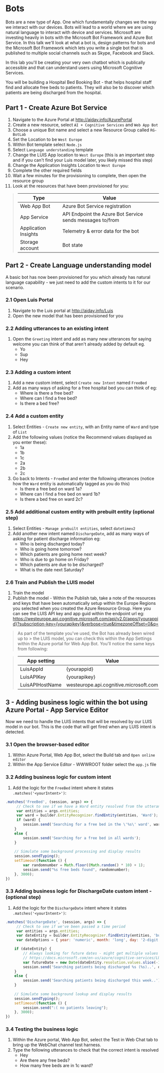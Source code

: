 # Bots
Bots are a new type of App. One which fundamentally changes we the way we interact with our devices. Bots will lead to a world where we are using natural language to interact with device and services. Microsoft are investing heavily in bots with the Microsoft Bot Framework and Azure Bot Service. In this talk we'll look at what a bot is, design patterns for bots and the Microsoft Bot Framework which lets you write a single bot that is published to multiple social channels such as Skype, Facebook and Slack.

In this lab you'll be creating your very own chatbot which is publically accessible and that can understand users using Microsoft Cognitive Services.

You will be building a Hospital Bed Booking Bot - that helps hospital staff find and allocate free beds to patients. They will also be to discover which patients are being discharged from the hospital.

## Part 1 - Create Azure Bot Service

1. Navigate to the Azure Portal at http://aiday.info/AzurePortal
1. Create a new resource, select `AI + Cognitive Services` and `Web App Bot`
1. Choose a unique Bot name and select a new Resource Group called `RG-BotLab`
1. Set the Location to be `West Europe`
1. Within Bot template select `Node.js`
1. Select `Language understanding` template
1. Change the LUIS App location to `West Europe` (this is an important step and if you can't find your Luis model later, you likely missed this step)
1. Change the Application Insights Location to `West Europe`
1. Complete the other required fields
1. Wait a few minutes for the provisioning to complete, then open the resource group
1. Look at the resources that have been provisioned for you:

> | Type | Value |
> | ----- | ----- |
> | Web App Bot | Azure Bot Service registration |
> | App Service | API Endpoint the Azure Bot Service sends messages to/from |
> | Application Insights | Telemetry & error data for the bot |
> | Storage account | Bot state |

## Part 2 - Create Language understanding model
A basic bot has now been provisioned for you which already has natural language capability - we just need to add the custom intents to it for our scenario.

### 2.1 Open Luis Portal
1. Navigate to the Luis portal at http://aiday.info/Luis
1. Open the new model that has been provisioned for you

### 2.2 Adding utterances to an existing intent
1. Open the `Greeting` intent and add as many new utterances for saying welcome you can think of that aren't already added by default eg.
    * Yo
    * Sup
    * Hey

### 2.3 Adding a custom intent
1. Add a new custom intent, select `Create new Intent` named `FreeBed`
1. Add as many ways of asking for a free hospital bed you can think of eg:
    * Where is there a free bed?
    * Where can I find a free bed?
    * Is there a bed free?

### 2.4 Add a custom entity
1. Select Entities - `Create new entity`, with an Entity name of `Ward` and type of `List`
1. Add the following values (notice the Recommend values displayed as you enter these):
    * 1a
    * 1b 
    * 1c
    * 2a
    * 2b
    * 2c
1. Go back to Intents - `FreeBed` and enter the following utterances (notice how the `Ward` entity is automatically tagged as you do this)
    * Is there a free bed on ward 1a?
    * Where can I find a free bed on ward 1b?
    * Is there a bed free on ward 2c?

### 2.5 Add additional custom entity with prebuilt entity (optional step)
1. Select Entities - `Manage prebuilt entities`, select `datetimev2`
1. Add another new intent named `DischargeDate`, add as many ways of asking for patient discharge information eg:
    * Who is being discharged today?
    * Who is going home tomorrow?
    * Which patients are going home next week?
    * Who is due to go home on Friday?
    * Which patients are due to be discharged?
    * What is the date next Saturday?

### 2.6 Train and Publish the LUIS model
1. Train the model
1. Publish the model - Within the Publish tab, take a note of the resources and keys that have been automatically setup within the Europe Regions you selected when you created the Azure Resource Group.  Here you can see the LUIS API key and app guid within the endpoint url eg:
https://westeurope.api.cognitive.microsoft.com/api/v2.0/apps/{yourappid}?subscription-key={yourapikey}&verbose=true&timezoneOffset=0&q= 

> As part of the template you've used, the Bot has already been wired up to > the LUIS model, you can check this within the App Settings within the Azure portal for Web App Bot.  You'll notice the same keys from following:

> | App setting | Value |
> | ----- | ----- |
> | LuisAppId | {yourappid} |
> | LuisAPIKey | {yourapikey} |
> | LuisAPIHostName | westeurope.api.cognitive.microsoft.com |

## 3 - Adding business logic within the bot using Azure Portal - App Service Editor
Now we need to handle the LUIS intents that will be resolved by our LUIS model in our bot.  This is the code that will get fired when any LUIS intent is detected.

### 3.1 Open the browser-based editor
1. Within Azure Portal, Web App Bot, select the Build tab and `Open online editor`
1. Within the App Service Editor - WWWROOT folder select the `app.js` file

### 3.2 Adding business logic for custom intent
1. Add the logic for the `FreeBed` intent where it states `.matches('<yourIntent>')`:
```js
.matches('FreeBed', (session, args) => {
     // Check to see if we have a Ward entity resolved from the utterance
     var entities = args.entities;
     var ward = builder.EntityRecognizer.findEntity(entities, 'Ward');    
     if (ward) {
        session.send('Searching for a free bed in the \'%s\' ward', ward.entity);
    }
    else {
        session.send('Searching for a free bed in all wards');
    }
    
    // Simulate some background processing and display results
    session.sendTyping();
    setTimeout(function () {
        var randomnumber = Math.floor((Math.random() * 10) + 1); 
        session.send("%s free beds found", randomnumber);
    }, 3000);
})
```

### 3.3 Adding business logic for DischargeDate custom intent - (optional step)
1. Add the logic for the `DischargeDate` intent where it states `.matches('<yourIntent>')`:
```js
.matches('DischargeDate', (session, args) => {
     // Check to see if we've been passed a time period
     var entities = args.entities;
     var dateEntity = builder.EntityRecognizer.findEntity(entities, 'builtin.datetimeV2.date');
     var dateOptions = { year: 'numeric', month: 'long', day: '2-digit' };

    if (dateEntity) {
        // Always looking for future dates - might get multiple values back if it's ambiguous
        // https://docs.microsoft.com/en-us/azure/cognitive-services/LUIS/luis-reference-prebuilt-entities#builtindatetimev2
        var futureDate = new Date(dateEntity.resolution.values.slice(-1)[0]['value']);
        session.send('Searching patients being discharged %s (%s)..', dateEntity.entity, futureDate.toLocaleDateString("en-GB", dateOptions));
    }
    else {
        session.send('Searching patients being discharged this week..');
    }
    
    // Simulate some background lookup and display results
    session.sendTyping();
    setTimeout(function () {
        session.send(":( no patients leaving");
    }, 3000);
})
```

### 3.4 Testing the business logic
1. Within the Azure portal, Web App Bot, select the Test in Web Chat tab to bring up the WebChat channel test harness.
1. Type the following utterances to check that the correct intent is resolved
    * Hey
    * Are there any free beds?
    * How many free beds are in 1c ward?
